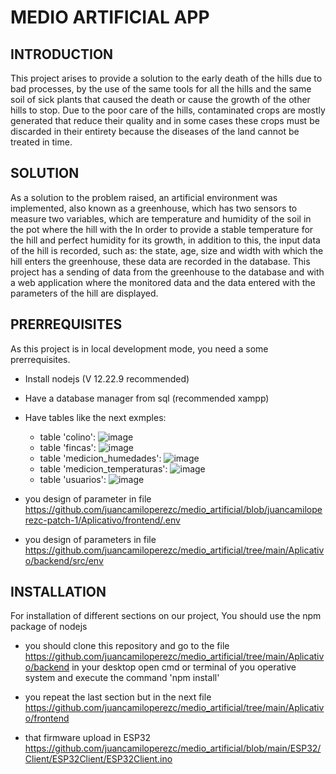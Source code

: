 # MEDIO ARTIFICIAL APP

## INTRODUCTION
This project arises to provide a solution to the early death of the hills due to bad processes, 
by the use of the same tools for all the hills and the same soil of sick plants that caused the death or cause 
the growth of the other hills to stop. Due to the poor care of the hills, contaminated crops are mostly generated 
that reduce their quality and in some cases these crops must be discarded in their entirety because the diseases 
of the land cannot be treated in time.


## SOLUTION 
As a solution to the problem raised, an artificial environment was implemented, also known as a greenhouse, which has two sensors to measure two variables, which are temperature and humidity of the soil in the pot where the hill with the In order to provide a stable temperature for the hill and perfect humidity for its growth, in addition to this, the input data of the hill is recorded, such as: the state, age, size and width with which the hill enters the greenhouse, these data are recorded in the database. This project has a sending of data from the greenhouse to the database and with a web application where the monitored data and the data entered with the parameters of the hill are displayed.

## PRERREQUISITES
As this project is in local development mode, you need a some prerrequisites.

- Install nodejs (V 12.22.9 recommended)
- Have a database manager from sql (recommended xampp)
- Have tables like the next exmples:
    
    -  table 'colino':  ![image](https://user-images.githubusercontent.com/87032143/203472307-2495eb14-6599-436f-a992-6146948ec146.png)
    -  table 'fincas': ![image](https://user-images.githubusercontent.com/87032143/203472374-03ee1e34-2e59-4f19-91ad-f9106125f957.png)
    -  table 'medicion_humedades': ![image](https://user-images.githubusercontent.com/87032143/203472433-13700cc7-2063-41b3-910c-09bbc8a11e04.png)
    -  table 'medicion_temperaturas': ![image](https://user-images.githubusercontent.com/87032143/203472479-1af0a4f3-83e4-4cf2-a2df-5469d95c7e86.png)     
    -  table 'usuarios': ![image](https://user-images.githubusercontent.com/87032143/203472528-10e5ab37-3256-404c-84ec-48f225f8a504.png)

- you design of parameter in file https://github.com/juancamiloperezc/medio_artificial/blob/juancamiloperezc-patch-1/Aplicativo/frontend/.env
- you design of parameters in file https://github.com/juancamiloperezc/medio_artificial/tree/main/Aplicativo/backend/src/env

## INSTALLATION
For installation of different sections on our project, You should use the npm package of nodejs

- you should clone this repository and go to the file https://github.com/juancamiloperezc/medio_artificial/tree/main/Aplicativo/backend in your desktop
  open cmd or terminal of you operative system and execute the command 'npm install'

- you repeat the last section but in the next file https://github.com/juancamiloperezc/medio_artificial/tree/main/Aplicativo/frontend

- that firmware upload in ESP32 https://github.com/juancamiloperezc/medio_artificial/blob/main/ESP32/Client/ESP32Client/ESP32Client.ino

